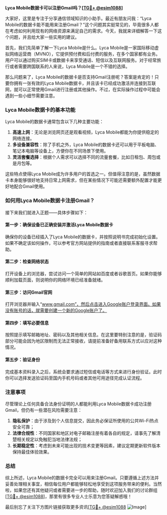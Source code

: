 **Lyca Mobile数据卡可以注册Gmail吗？[[TG💪+ @esim1088](https://t.me/s/esim1088)]**

大家好，这里是专注于分享通信领域知识的小助手。最近有朋友问我：“Lyca Mobile的数据卡能不能用来注册Gmail？”这个问题其实挺常见的，毕竟很多人都在考虑如何利用现有的网络资源来满足自己的需求。今天，我就来详细解答一下这个问题，并且给大家一些实用的建议。

首先，我们先简单了解一下Lyca Mobile是什么。Lyca Mobile是一家国际移动虚拟网络运营商（MVNO），它提供预付费和后付费的服务，在多个国家都有业务。用户可以通过购买SIM卡或数据卡来享受通话、短信以及互联网服务。对于经常旅行或者需要跨国联系的人来说，Lyca Mobile是一个不错的选择。

那么问题来了，Lyca Mobile的数据卡是否支持Gmail注册呢？答案是肯定的！只要你拥有一张有效的Lyca Mobile数据卡，并且该卡已经成功激活并连接到互联网，就可以正常使用Gmail进行注册或其他操作。不过，在实际操作过程中可能会遇到一些小细节需要注意。

### Lyca Mobile数据卡的基本功能

Lyca Mobile的数据卡通常包含以下几种主要功能：

1. **高速上网**：无论是浏览网页还是观看视频，Lyca Mobile都能为你提供稳定的网络连接。
2. **多设备兼容性**：除了手机之外，Lyca Mobile的数据卡还可以用于平板电脑、笔记本电脑等设备上，方便你在不同场景下使用。
3. **灵活套餐选择**：根据个人需求可以选择不同的流量套餐，比如日租包、周包或是月包等。

这些特点使得Lyca Mobile成为许多用户的首选之一。但值得注意的是，虽然数据卡本身能够很好地支持日常上网需求，但在某些情况下可能还需要额外配置才能更好地配合Gmail使用。

### 如何用Lyca Mobile数据卡注册Gmail？

接下来我们就进入正题——具体步骤如下：

#### 第一步：确保设备已正确安装并激活Lyca Mobile数据卡
确保你的设备已经插入了Lyca Mobile的数据卡，并按照说明书完成初始化设置。如果不确定该如何操作，可以参考官方网站提供的指南或者直接联系客服寻求帮助。

#### 第二步：检查网络状态
打开设备上的浏览器，尝试访问一个简单的网站如百度或者谷歌首页。如果你能够顺利加载页面，则说明你的网络环境已经准备就绪。

#### 第三步：访问Gmail官网
打开浏览器并输入“www.gmail.com”，然后点击进入Google账户登录界面。如果没有账号的话，就需要创建一个新的Google账户了。

#### 第四步：填写必要信息
按照提示填写邮箱地址、密码以及其他相关信息。在这里要特别注意的是，验证码部分可能会因为地区限制而无法正常接收，请提前准备好备用联系方式以应对这种情况。

#### 第五步：验证身份
完成基本资料录入之后，系统会要求通过短信或电话等方式来进行身份验证。此时你可以选择发送验证码至国内手机号码或者其他可用途径完成认证流程。

### 注意事项

尽管理论上任何具备合法身份证明的人都能利用Lyca Mobile数据卡成功注册Gmail，但仍有一些潜在风险需要注意：

1. **隐私保护**：由于涉及到个人信息提交，因此务必保证所使用的公共Wi-Fi热点安全可靠；
2. **法律合规性**：不同国家和地区对电子邮箱注册有着各自的规定，请事先了解清楚相关规定以免触犯当地法律法规；
3. **长期稳定性**：考虑到未来可能出现的技术变更等因素，建议定期更新软件版本保持最佳体验效果。

### 总结

综上所述，Lyca Mobile的数据卡完全可以用来注册Gmail。只要遵循上述方法并妥善处理相关事宜，相信每位用户都能够轻松地享受到这项服务带来的便利。当然啦，如果您还有其他疑问或者需要进一步的帮助，随时欢迎加入我们的讨论群组[[TG💪+ @esim1088](https://t.me/s/esim1088)]，那里有很多专业人士乐意为您答疑解惑哦！

最后别忘了关注下方图片链接获取更多资讯[[TG💪+ @esim1088](https://t.me/s/esim1088) ![Image](https://i.postimg.cc/4NQfJmqS/Snipaste-2025-05-13-00-14-12.png)]